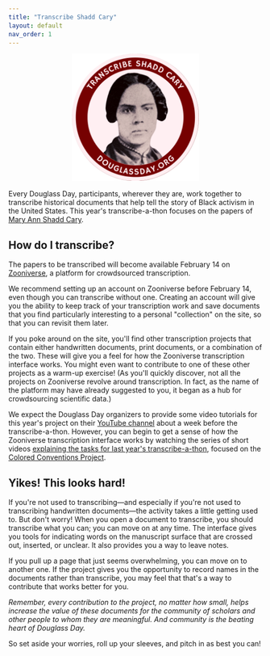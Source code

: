 ```yaml
---
title: "Transcribe Shadd Cary"
layout: default
nav_order: 1
---
```


<div style="text-align:center;">
<img src="assets/transcribe-shadd-cary.png" width="50%" alt="Headshot of Mary Ann Shadd Cary with motto 'Transcribe Shadd Cary'" />
</div>

Every Douglass Day, participants, wherever they are, work together to transcribe historical documents that help tell the story of Black activism in the United States. This year's transcribe-a-thon focuses on the papers of [Mary Ann Shadd Cary](https://douglassday.org/shadd/).

## How do I transcribe?

The papers to be transcribed will become available February 14 on [Zooniverse](https://www.zooniverse.org/), a platform for crowdsourced transcription.

We recommend setting up an account on Zooniverse before February 14, even though you can transcribe without one. Creating an account will give you the ability to keep track of your transcription work and save documents that you find particularly interesting to a personal "collection" on the site, so that you can revisit them later.

If you poke around on the site, you'll find other transcription projects that contain either handwritten documents, print documents, or a combination of the two. These will give you a feel for how the Zooniverse transcription interface works. You might even want to contribute to one of these other projects as a warm-up exercise! (As you'll quickly discover, not all the projects on Zooniverse revolve around transcription. In fact, as the name of the platform may have already suggested to you, it began as a hub for crowdsourcing scientific data.)

We expect the Douglass Day organizers to provide some video tutorials for this year's project on their [YouTube channel](https://www.youtube.com/@douglassday) about a week before the transcribe-a-thon. However, you can begin to get a sense of how the Zooniverse transcription interface works by watching the series of short videos [explaining the tasks for last year's transcribe-a-thon](https://www.youtube.com/watch?v=-D3O4tCFTAk), focused on the [Colored Conventions Project](https://www.zooniverse.org/projects/douglassday/transcribe-colored-conventions). 

## Yikes! This looks hard!

If you're not used to transcribing&mdash;and especially if you're not used to transcribing handwritten documents&mdash;the activity takes a little getting used to. But don't worry! When you open a document to transcribe, you should transcribe what you can; you can move on at any time. The interface gives you tools for indicating words on the manuscript surface that are crossed out, inserted, or unclear. It also provides you a way to leave notes. 

If you pull up a page that just seems overwhelming, you can move on to another one. If the project gives you the opportunity to record names in the documents rather than transcribe, you may feel that that's a way to contribute that works better for you. 

*Remember, every contribution to the project, no matter how small, helps increase the value of these documents for the community of scholars and other people to whom they are meaningful. And community is the beating heart of Douglass Day.* 

So set aside your worries, roll up your sleeves, and pitch in as best you can!